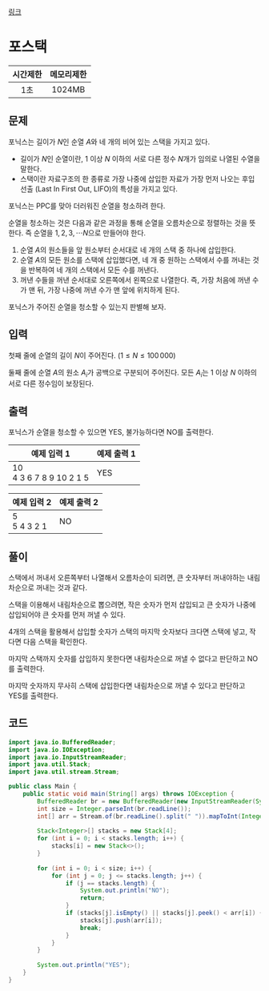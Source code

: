[링크](https://www.acmicpc.net/problem/25556)
# 포스택

|시간제한|메모리제한|
|:---:|:---:|
|1초|1024MB|

## 문제

포닉스는 길이가 $N$인 순열 $A$와 네 개의 비어 있는 스택을 가지고 있다.

- 길이가 $N$인 순열이란, $1$ 이상 $N$ 이하의 서로 다른 정수 $N$개가 임의로 나열된 수열을 말한다.
- 스택이란 자료구조의 한 종류로 가장 나중에 삽입한 자료가 가장 먼저 나오는 후입선출 (Last In First Out, LIFO)의 특성을 가지고 있다.

포닉스는 PPC를 맞아 더러워진 순열을 청소하려 한다.

순열을 청소하는 것은 다음과 같은 과정을 통해 순열을 오름차순으로 정렬하는 것을 뜻한다. 즉 순열을 $1, 2, 3, \cdots N$으로 만들어야 한다.

1. 순열 $A$의 원소들을 앞 원소부터 순서대로 네 개의 스택 중 하나에 삽입한다.
2. 순열 $A$의 모든 원소를 스택에 삽입했다면, 네 개 중 원하는 스택에서 수를 꺼내는 것을 반복하여 네 개의 스택에서 모든 수를 꺼낸다.
3. 꺼낸 수들을 꺼낸 순서대로 오른쪽에서 왼쪽으로 나열한다. 즉, 가장 처음에 꺼낸 수가 맨 뒤, 가장 나중에 꺼낸 수가 맨 앞에 위치하게 된다.

포닉스가 주어진 순열을 청소할 수 있는지 판별해 보자.

## 입력

첫째 줄에 순열의 길이 $N$이 주어진다. $(1 ≤ N ≤ 100\,000)$ 

둘째 줄에 순열 $A$의 원소 $A_i$가 공백으로 구분되어 주어진다. 모든 $A_i$는 $1$ 이상 $N$ 이하의 서로 다른 정수임이 보장된다.

## 출력

포닉스가 순열을 청소할 수 있으면 YES, 불가능하다면 NO를 출력한다.

|예제 입력 1|예제 출력 1|
|---|---|
|10<br>4 3 6 7 8 9 10 2 1 5|YES|

|예제 입력 2|예제 출력 2|
|---|---|
|5<br>5 4 3 2 1|NO|

## 풀이

스택에서 꺼내서 오른쪽부터 나열해서 오름차순이 되려면, 큰 숫자부터 꺼내야하는 내림차순으로 꺼내는 것과 같다.

스택을 이용해서 내림차순으로 뽑으려면, 작은 숫자가 먼저 삽입되고 큰 숫자가 나중에 삽입되어야 큰 숫자를 먼저 꺼낼 수 있다.

4개의 스택을 활용해서 삽입할 숫자가 스택의 마지막 숫자보다 크다면 스택에 넣고, 작다면 다음 스택을 확인한다.

마지막 스택까지 숫자를 삽입하지 못한다면 내림차순으로 꺼낼 수 없다고 판단하고 NO를 출력한다.

마지막 숫자까지 무사히 스택에 삽입한다면 내림차순으로 꺼낼 수 있다고 판단하고 YES를 출력한다.

## 코드

```java
import java.io.BufferedReader;
import java.io.IOException;
import java.io.InputStreamReader;
import java.util.Stack;
import java.util.stream.Stream;

public class Main {
    public static void main(String[] args) throws IOException {
        BufferedReader br = new BufferedReader(new InputStreamReader(System.in));
        int size = Integer.parseInt(br.readLine());
        int[] arr = Stream.of(br.readLine().split(" ")).mapToInt(Integer::parseInt).toArray();
        
        Stack<Integer>[] stacks = new Stack[4];
        for (int i = 0; i < stacks.length; i++) {
            stacks[i] = new Stack<>();
        }
        
        for (int i = 0; i < size; i++) {
            for (int j = 0; j <= stacks.length; j++) {
                if (j == stacks.length) {
                    System.out.println("NO");
                    return;
                }
                if (stacks[j].isEmpty() || stacks[j].peek() < arr[i]) {
                    stacks[j].push(arr[i]);
                    break;
                }
            }
        }
        
        System.out.println("YES");
    }
}


```
